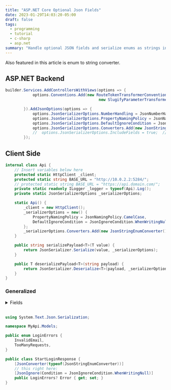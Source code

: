 ```yaml
---
title: "ASP.NET Core Optional Json Fields"
date: 2023-01-29T14:03:20-05:00
draft: false
tags:
  - programming
  - tutorial
  - c-sharp
  - asp.net
summary: "Handle optional JSON fields and serialize enums as strings in ASP.NET Core. Configure `JsonSerializerOptions` globally or use attributes for precise control over JSON output."
---
```


Also featured in this article is enum to string converter.

## ASP.NET Backend

```cs
builder.Services.AddControllersWithViews(options => {
            options.Conventions.Add(new RouteTokenTransformerConvention(
                                         new SlugifyParameterTransformer()));

        }).AddJsonOptions(options => {
            options.JsonSerializerOptions.NumberHandling = JsonNumberHandling.AllowReadingFromString;
            options.JsonSerializerOptions.PropertyNamingPolicy = JsonNamingPolicy.CamelCase;               // JSON response is in  camelCase
            options.JsonSerializerOptions.DefaultIgnoreCondition = JsonIgnoreCondition.WhenWritingNull;  // null not serialized
            options.JsonSerializerOptions.Converters.Add(new JsonStringEnumConverter());                        // enums to string
            //  options.JsonSerializerOptions.IncludeFields = true;  // if you want to [de]serialize fields (i.e. get or set are omitted in the class)
        });
```

## Client Side

```cs
internal class Api {
    // Insert variables below here
    protected static HttpClient _client;
    protected static string BASE_URL = "http://10.0.2.2:5284/";
    // protected static string BASE_URL = "https://api.domain.com/";
    private static readonly ILogger _logger = typeof(Api).Log();
    private static JsonSerializerOptions _serializerOptions;

    static Api() {
        _client = new HttpClient();
        _serializerOptions = new() {
            PropertyNamingPolicy = JsonNamingPolicy.CamelCase,
            DefaultIgnoreCondition = JsonIgnoreCondition.WhenWritingNull
        };
        _serializerOptions.Converters.Add(new JsonStringEnumConverter());
    }

    public string serializePayload<T>(T value) {
        return JsonSerializer.Serialize(value, _serializerOptions);
    }

    public T deserializePayload<T>(string payload) {
        return JsonSerializer.Deserialize<T>(payload, _serializerOptions);
    }
}
```

### Generalized

<details>
<summary>Fields</summary>

|           Field               | Description  |
| --------------------------- | ---------------- |
| Always                      | Property is always ignored |
| Never                        | Property is always serialized and deserialized, regardless of IgnoreNullValues configuration |
| WhenWritingDefault  | Property is ignored only if it equals the default value for its type |
| WhenWritingNull       | Property is ignored if its value is null. This is applied only to reference-type properties and fields |

For readers in a decade or so, see [JsonIgnoreCondition](https://learn.microsoft.com/dotnet/api/system.text.json.serialization.jsonignorecondition#fields)

</details>

<br>

```c#
using System.Text.Json.Serialization;

namespace MyApi.Models;

public enum LoginErrors {
    InvalidEmail,
    TooManyRequests,
}

public class StartLoginResponse {
    [JsonConverter(typeof(JsonStringEnumConverter))]
    // this right here:
    [JsonIgnore(Condition = JsonIgnoreCondition.WhenWritingNull)]
    public LoginErrors? Error { get; set; }
}
```
